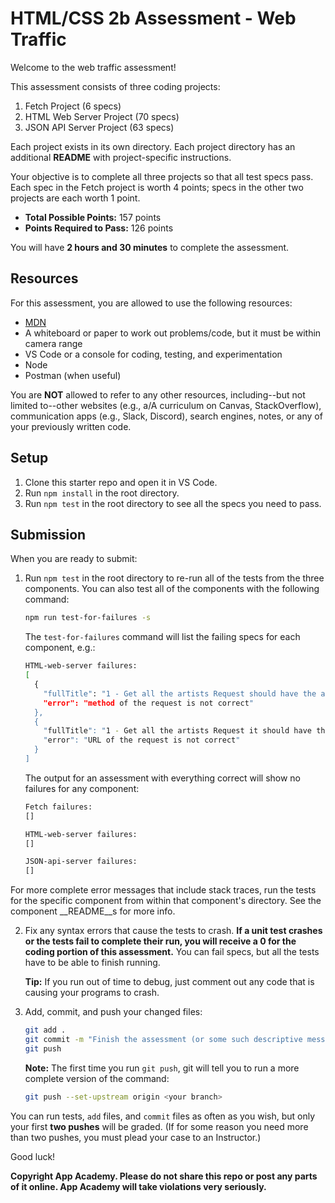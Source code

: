 # HTML/CSS 2b Assessment - Web Traffic

Welcome to the web traffic assessment!

This assessment consists of three coding projects:

1. Fetch Project (6 specs)
2. HTML Web Server Project (70 specs)
3. JSON API Server Project (63 specs)

Each project exists in its own directory. Each project directory has an
additional __README__ with project-specific instructions.

Your objective is to complete all three projects so that all test specs pass.
Each spec in the Fetch project is worth 4 points; specs in the other two
projects are each worth 1 point.

* __Total Possible Points:__ 157 points  
* __Points Required to Pass:__ 126 points

You will have **2 hours and 30 minutes** to complete the assessment.

## Resources

For this assessment, you are allowed to use the following resources:

* [MDN]
* A whiteboard or paper to work out problems/code, but it must be within camera
  range
* VS Code or a console for coding, testing, and experimentation
* Node
* Postman (when useful)

You are **NOT** allowed to refer to any other resources, including--but not
limited to--other websites (e.g., a/A curriculum on Canvas, StackOverflow),
communication apps (e.g., Slack, Discord), search engines, notes, or any of your
previously written code.

## Setup

1. Clone this starter repo and open it in VS Code.
2. Run `npm install` in the root directory.
3. Run `npm test` in the root directory to see all the specs you need to pass.

## Submission

When you are ready to submit:

1. Run `npm test` in the root directory to re-run all of the tests from the
   three components. You can also test all of the components with the following
   command:

   ```sh
   npm run test-for-failures -s
   ```

   The `test-for-failures` command will list the failing specs for each
   component, e.g.:

   ```sh
   HTML-web-server failures:
   [
     {
       "fullTitle": "1 - Get all the artists Request should have the appropriate request method",
       "error": "method of the request is not correct"
     },
     {
       "fullTitle": "1 - Get all the artists Request it should have the appropriate request URL",
       "error": "URL of the request is not correct"
     }
   ]
   ```

   The output for an assessment with everything correct will show no
   failures for any component:

   ```sh
   Fetch failures:
   []

   HTML-web-server failures:
   []
   
   JSON-api-server failures:
   []
   ```

  For more complete error messages that include stack traces, run the tests for
  the specific component from within that component's directory. See the
  component __README__s for more info.
  
2. Fix any syntax errors that cause the tests to crash. **If a unit test crashes
   or the tests fail to complete their run, you will receive a 0 for the coding
   portion of this assessment.** You can fail specs, but all the tests have to
   be able to finish running.

   **Tip:** If you run out of time to debug, just comment out any code that is
   causing your programs to crash.

3. Add, commit, and push your changed files:

   ```sh
   git add .
   git commit -m "Finish the assessment (or some such descriptive message)"
   git push
   ```

   **Note:** The first time you run `git push`, git will tell you to run a more
   complete version of the command:

   ```sh
   git push --set-upstream origin <your branch>
   ```

You can run tests, `add` files, and `commit` files as often as you wish, but
only your first **two pushes** will be graded. (If for some reason you need more
than two pushes, you must plead your case to an Instructor.)

Good luck!

**Copyright App Academy. Please do not share this repo or post any parts of it
online. App Academy will take violations very seriously.**

[MDN]: https://developer.mozilla.org/en-US/
